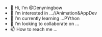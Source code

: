 - 👋 Hi, I’m @Denyningbow
- 👀 I’m interested in ...//Animation&AppDev
- 🌱 I’m currently learning ...PYthon
- 💞️ I’m looking to collaborate on ...
- 📫 How to reach me ...

<!---
Denyningbow/Denyningbow is a ✨ special ✨ repository because its `README.md` (this file) appears on your GitHub profile.
You can click the Preview link to take a look at your changes.
--->

